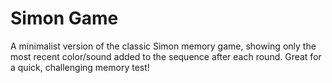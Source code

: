 # Simon Game
A minimalist version of the classic Simon memory game, showing only the most recent color/sound added to the sequence after each round. Great for a quick, challenging memory test!
